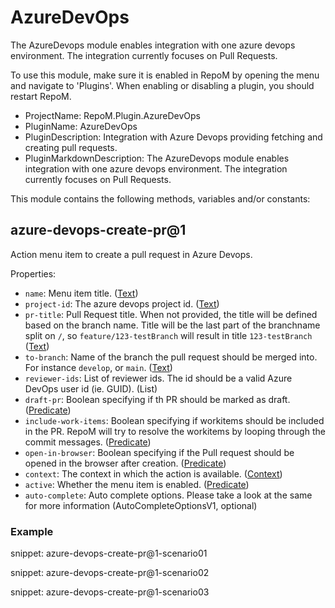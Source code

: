 # AzureDevOps

The AzureDevops module enables integration with one azure devops environment. The integration currently focuses on Pull Requests.

To use this module, make sure it is enabled in RepoM by opening the menu and navigate to 'Plugins'. When enabling or disabling a plugin, you should restart RepoM.

- ProjectName: RepoM.Plugin.AzureDevOps
- PluginName: AzureDevOps
- PluginDescription: Integration with Azure Devops providing fetching and creating pull requests.
- PluginMarkdownDescription: The AzureDevops module enables integration with one azure devops environment. The integration currently focuses on Pull Requests.

This module contains the following methods, variables and/or constants:

## azure-devops-create-pr@1

Action menu item to create a pull request in Azure Devops.

Properties:

- `name`: Menu item title. ([Text](docs_new/repository_action_types.md#text))
- `project-id`: The azure devops project id. ([Text](docs_new/repository_action_types.md#text))
- `pr-title`: Pull Request title. When not provided, the title will be defined based on the branch name.
Title will be the last part of the branchname split on `/`, so `feature/123-testBranch` will result in title `123-testBranch` ([Text](docs_new/repository_action_types.md#text))
- `to-branch`: Name of the branch the pull request should be merged into. For instance `develop`, or `main`. ([Text](docs_new/repository_action_types.md#text))
- `reviewer-ids`: List of reviewer ids. The id should be a valid Azure DevOps user id (ie. GUID). (List<Text>)
- `draft-pr`: Boolean specifying if th PR should be marked as draft. ([Predicate](docs_new/repository_action_types.md#predicate))
- `include-work-items`: Boolean specifying if workitems should be included in the PR. RepoM will try to resolve the workitems by looping through the commit messages. ([Predicate](docs_new/repository_action_types.md#predicate))
- `open-in-browser`: Boolean specifying if the Pull request should be opened in the browser after creation. ([Predicate](docs_new/repository_action_types.md#predicate))
- `context`: The context in which the action is available. ([Context](docs_new/repository_action_types.md#context))
- `active`: Whether the menu item is enabled. ([Predicate](docs_new/repository_action_types.md#predicate))
- `auto-complete`: Auto complete options. Please take a look at the same for more information (AutoCompleteOptionsV1, optional)

### Example

snippet: azure-devops-create-pr@1-scenario01

snippet: azure-devops-create-pr@1-scenario02

snippet: azure-devops-create-pr@1-scenario03

